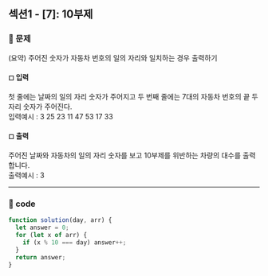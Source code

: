 ## 섹션1 - [7]: 10부제

### 🌴 문제

(요약) 주어진 숫자가 자동차 번호의 일의 자리와 일치하는 경우 출력하기

#### ◻ 입력

첫 줄에는 날짜의 일의 자리 숫자가 주어지고 두 번째 줄에는 7대의 자동차 번호의 끝 두 자리 숫자가 주어진다.<br>
입력예시 :
3
25 23 11 47 53 17 33

#### ◻ 출력

주어진 날짜와 자동차의 일의 자리 숫자를 보고 10부제를 위반하는 차량의 대수를 출력합니다.<br>
출력예시 : 3

---

### 🤠 code

```js
function solution(day, arr) {
  let answer = 0;
  for (let x of arr) {
    if (x % 10 === day) answer++;
  }
  return answer;
}
```
